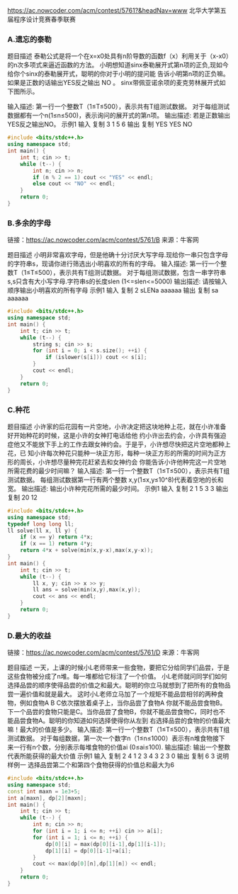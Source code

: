 https://ac.nowcoder.com/acm/contest/5761?&headNav=www
北华大学第五届程序设计竞赛春季联赛
### A.遗忘的泰勒

题目描述 
泰勒公式是将一个在x=x0处具有n阶导数的函数f（x）利用关于（x-x0）的n次多项式来逼近函数的方法。
小明想知道sinx泰勒展开式第n项的正负,现如今给你个sinx的泰勒展开式，聪明的你对于小明的提问能
告诉小明第n项的正负嘛。如果是正数的话输出YES反之输出 NO 。
sinx带佩亚诺余项的麦克劳林展开式如下图所示。

输入描述:
第一行一个整数T（1≤T≤500），表示共有T组测试数据。
对于每组测试数据都有一个n(1≤n≤500)，表示询问的展开式的第n项。
输出描述:
若是正数输出YES反之输出NO。
示例1
输入
复制
3
1
5
6
输出
复制
YES
YES
NO
```cpp
#include <bits/stdc++.h>
using namespace std;
int main() {
    int t; cin >> t;
    while (t--) {
        int n; cin >> n;
        if (n % 2 == 1) cout << "YES" << endl;
        else cout << "NO" << endl;
    }
    return 0;
}
```

### B.多余的字母
链接：https://ac.nowcoder.com/acm/contest/5761/B
来源：牛客网

题目描述 
小明非常喜欢字母，但是他确十分讨厌大写字母.现给你一串只包含字母的字符串s，现请你进行筛选出小明喜欢的所有的字母。
输入描述:
第一行一个整数T（1≤T≤500），表示共有T组测试数据。
对于每组测试数据，包含一串字符串s,s只含有大小写字母.字符串s的长度slen (1<=slen<=5000)
输出描述:
请按输入顺序输出小明喜欢的所有字母
示例1
输入
复制
2
sLENa
aaaaaa
输出
复制
sa
aaaaaa
```cpp
#include <bits/stdc++.h>
using namespace std;
int main() {
    int t; cin >> t;
    while (t--) {
        string s; cin >> s;
        for (int i = 0; i < s.size(); ++i) {
            if (islower(s[i])) cout << s[i];
        }
        cout << endl;
    }
    return 0;
}
```

### C.种花
题目描述 
小许家的后花园有一片空地，小许决定把这块地种上花，就在小许准备好开始种花的时候，这是小许的女神打电话给他
约小许出去约会，小许具有强迫症他又不能放下手上的工作去跟女神约会。于是乎，小许想尽快把这片空地都种上花，已
知小许每次种花只能种一块正方形，每种一块正方形的所需的时间为正方形的周长，小许想尽量种完花赶紧去和女神约会
你能告诉小许他种完这一片空地所需花费的最少时间嘛？
输入描述:
第一行一个整数T（1≤T≤500），表示共有T组测试数据。
每组测试数据第一行有两个整数 x,y(1≤x,y≤10^8)代表着空地的长和宽。
输出描述:
输出小许种完花所需的最少时间。
示例1
输入
复制
2
1 5
3 3
输出
复制
20
12
```cpp
#include <bits/stdc++.h>
using namespace std;
typedef long long ll;
ll solve(ll x, ll y) {
    if (x == y) return 4*x;
    if (x == 1) return 4*y;
    return 4*x + solve(min(x,y-x),max(x,y-x));
}
int main() {
    int t; cin >> t;
    while (t--) {
        ll x, y; cin >> x >> y;
        ll ans = solve(min(x,y),max(x,y));
        cout << ans << endl;
    }
    return 0;
}

```

### D.最大的收益
链接：https://ac.nowcoder.com/acm/contest/5761/D
来源：牛客网

题目描述 
一天，上课的时候小L老师带来一些食物，要把它分给同学们品尝，于是这些食物被分成了n堆。每一堆都给它标注了一个价值。
小L老师就问同学们如何选择品尝的顺序使得品尝的价值之和最大。聪明的你立马就想到了把所有的食物品尝一遍价值和就是最大。
这时小L老师立马加了一个规矩不能品尝相邻的两种食物，例如食物A B C依次摆放着桌子上，当你品尝了食物A 你就不能品尝食物B。
下一个品尝的食物只能是C。当你品尝了食物B，你就不能品尝食物C，同时也不能品尝食物A。聪明的你知道如何选择使得你从左到
右选择品尝的食物的价值最大嘛！最大的价值是多少。
输入描述:
第一行一个整数T（1≤T≤500），表示共有T组测试数据。
对于每组数据，第一次一个数字n（1≤n≤1000）表示有n堆食物接下来一行有n个数，分别表示每堆食物的价值ai (0≤ai≤100).
输出描述:
输出一个整数代表所能获得的最大价值
示例1
输入
复制
2
4
1 2 3 4
3
2 3 0
输出
复制
6
3
说明
样例一 选择品尝第二个和第四个食物获得的价值总和最大为6
```cpp
#include <bits/stdc++.h>
using namespace std;
const int maxn = 1e3+5;
int a[maxn], dp[2][maxn];
int main() {
    int t; cin >> t;
    while (t--) {
        int n; cin >> n;
        for (int i = 1; i <= n; ++i) cin >> a[i];
        for (int i = 1; i <= n; ++i) {
            dp[0][i] = max(dp[0][i-1],dp[1][i-1]);  
            dp[1][i] = dp[0][i-1]+a[i]; 
        }
        cout << max(dp[0][n],dp[1][n]) << endl;
    }
    return 0;
}
```